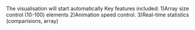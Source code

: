 The visualisation will start automatically 
Key features included:
 1)Array  size control (10-100) elements
 2)Animation speed control.
 3)Real-time statistics (comparisions, array)
